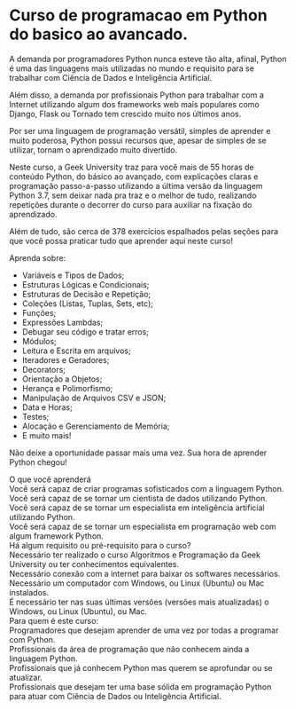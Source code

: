 # Curso de programacao em Python do basico ao avancado.    
A demanda por programadores Python nunca esteve tão alta, afinal, Python é uma das linguagens mais utilizadas no mundo e requisito para se trabalhar com Ciência de Dados e Inteligência Artificial.

Além disso, a demanda por profissionais Python para trabalhar com a Internet utilizando algum dos frameworks web mais populares como Django, Flask ou Tornado tem crescido muito nos últimos anos.

Por ser uma linguagem de programação versátil, simples de aprender e muito poderosa, Python possui recursos que, apesar de simples de se utilizar, tornam o aprendizado muito divertido.

Neste curso, a Geek University traz para você mais de 55 horas de conteúdo Python, do básico ao avançado, com explicações claras e programação passo-a-passo utilizando a última versão da linguagem Python 3.7, sem deixar nada pra traz e o melhor de tudo, realizando repetições durante o decorrer do curso para auxiliar na fixação do aprendizado.

Além de tudo, são cerca de 378 exercícios espalhados pelas seções para que você possa praticar tudo que aprender aqui neste curso!

Aprenda sobre:

- Variáveis e Tipos de Dados;
- Estruturas Lógicas e Condicionais;
- Estruturas de Decisão e Repetição;
- Coleções (Listas, Tuplas, Sets, etc);
- Funções;
- Expressões Lambdas;
- Debugar seu código e tratar erros;
- Módulos;
- Leitura e Escrita em arquivos;
- Iteradores e Geradores;
- Decorators;
- Orientação a Objetos;
- Herança e Polimorfismo;
- Manipulação de Arquivos CSV e JSON;
- Data e Horas;
- Testes;
- Alocação e Gerenciamento de Memória;
- E muito mais!

Não deixe a oportunidade passar mais uma vez. Sua hora de aprender Python chegou!

O que você aprenderá  
Você será capaz de criar programas sofisticados com a linguagem Python.  
Você será capaz de se tornar um cientista de dados utilizando Python.  
Você será capaz de se tornar um especialista em inteligência artificial utilizando Python.  
Você será capaz de se tornar um especialista em programação web com algum framework Python.  
Há algum requisito ou pré-requisito para o curso?  
Necessário ter realizado o curso Algoritmos e Programação da Geek University ou ter conhecimentos equivalentes.  
Necessário conexão com a internet para baixar os softwares necessários.  
Necessário um computador com Windows, ou Linux (Ubuntu) ou Mac instalados.  
É necessário ter nas suas últimas versões (versões mais atualizadas) o Windows, ou Linux (Ubuntu), ou Mac.  
Para quem é este curso:  
Programadores que desejam aprender de uma vez por todas a programar com Python.  
Profissionais da área de programação que não conhecem ainda a linguagem Python.  
Profissionais que já conhecem Python mas querem se aprofundar ou se atualizar.  
Profissionais que desejam ter uma base sólida em programação Python para atuar com Ciência de Dados ou Inteligência Artificial.  
